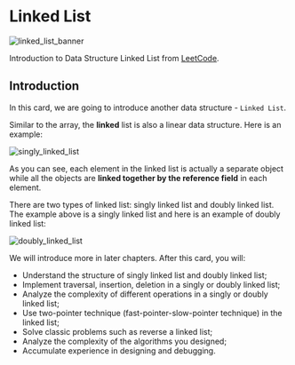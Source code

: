 # Linked List

![linked_list_banner](https://assets.leetcode.com/explore/cards/linked-list/banner)

Introduction to Data Structure Linked List from [LeetCode](https://leetcode.com/explore/learn/card/linked-list/).

## Introduction

In this card, we are going to introduce another data structure - `Linked List`.

Similar to the array, the **linked** list is also a linear data structure. Here is an example:

![singly_linked_list](https://s3-lc-upload.s3.amazonaws.com/uploads/2018/04/12/screen-shot-2018-04-12-at-152754.png)

As you can see, each element in the linked list is actually a separate object while all the objects are **linked together by the reference field** in each element.

There are two types of linked list: singly linked list and doubly linked list. The example above is a singly linked list and here is an example of doubly linked list:

![doubly_linked_list](https://s3-lc-upload.s3.amazonaws.com/uploads/2018/04/17/screen-shot-2018-04-17-at-161130.png)

We will introduce more in later chapters. After this card, you will:

   - Understand the structure of singly linked list and doubly linked list;
   - Implement traversal, insertion, deletion in a singly or doubly linked list;
   - Analyze the complexity of different operations in a singly or doubly linked list;
   - Use two-pointer technique (fast-pointer-slow-pointer technique) in the linked list;
   - Solve classic problems such as reverse a linked list;
   - Analyze the complexity of the algorithms you designed;
   - Accumulate experience in designing and debugging.

